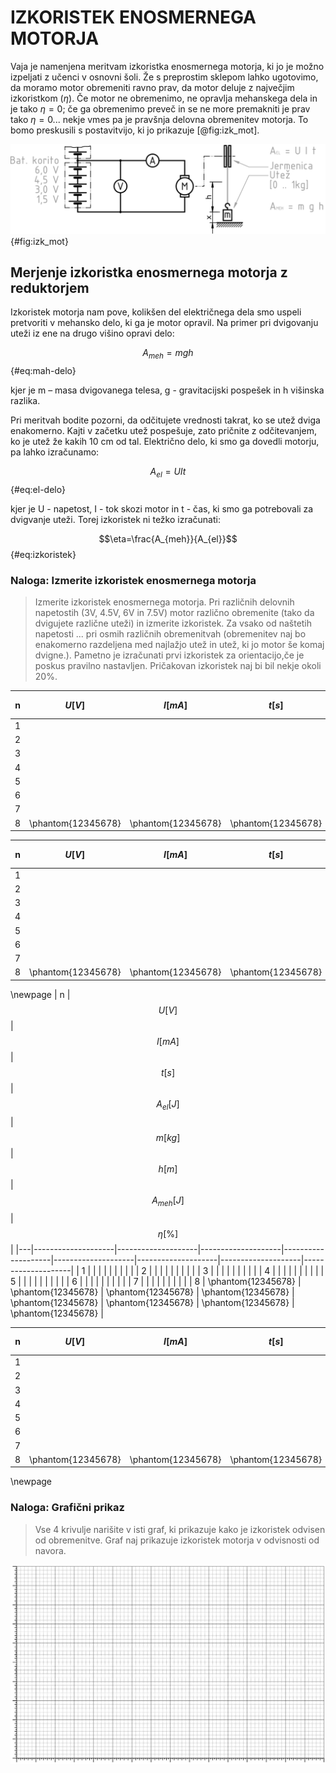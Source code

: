 # IZKORISTEK ENOSMERNEGA MOTORJA
Vaja je namenjena meritvam izkoristka enosmernega motorja, ki jo je možno izpeljati z učenci v osnovni šoli. Že s preprostim sklepom lahko ugotovimo, da moramo motor obremeniti ravno prav, da motor deluje z največjim izkoristkom ($\eta$). Če motor ne obremenimo, ne opravlja mehanskega dela in je tako $\eta=0$; če ga obremenimo preveč in se ne more premakniti je prav tako $\eta = 0$... nekje vmes pa je pravšnja delovna obremenitev motorja. To bomo preskusili s postavitvijo, ki jo prikazuje [@fig:izk_mot].

![Postavitev vaje za izkoristek enosmernega motorja.](./slike/izkoristek_DC_motorja.bmp){#fig:izk_mot}

## Merjenje izkoristka enosmernega motorja z reduktorjem

Izkoristek motorja nam pove, kolikšen del električnega dela smo uspeli pretvoriti v mehansko delo, ki ga je motor opravil. Na primer pri dvigovanju uteži iz ene na drugo višino opravi delo:

$$A_{meh}=mgh$$ {#eq:mah-delo} 

kjer je m – masa dvigovanega telesa, g - gravitacijski pospešek in h višinska razlika.

Pri meritvah bodite pozorni, da odčitujete vrednosti takrat, ko se utež dviga enakomerno. Kajti v začetku utež pospešuje, zato pričnite z odčitevanjem, ko je utež že kakih 10 cm od tal. Električno delo, ki smo ga dovedli motorju, pa lahko izračunamo:

$$A_{el}=UIt$$ {#eq:el-delo}

kjer je U - napetost, I - tok skozi motor in t - čas, ki smo ga potrebovali za dvigvanje uteži. Torej izkoristek ni težko izračunati:

$$\eta=\frac{A_{meh}}{A_{el}}$$ {#eq:izkoristek}

### Naloga: Izmerite izkoristek enosmernega motorja
> Izmerite izkoristek enosmernega motorja. Pri različnih delovnih napetostih (3V, 4.5V, 6V in 7.5V) motor različno obremenite (tako da dvigujete različne uteži) in izmerite izkoristek. Za vsako od naštetih napetosti ... pri osmih različnih obremenitvah (obremenitev naj bo enakomerno razdeljena med najlažjo utež in utež, ki jo motor še komaj dvigne.).
Pametno je izračunati prvi izkoristek za orientacijo,če je poskus pravilno nastavljen. Pričakovan izkoristek naj bi bil nekje okoli 20%.

| n | $$U[V]$$           | $$I[mA]$$          | $$t[s]$$           | $$A_{el}[J]$$      | $$m[kg]$$          | $$h[m]$$           | $$A_{meh}[J]$$     | $$\eta[\%]$$       |
|---|--------------------|--------------------|--------------------|--------------------|--------------------|--------------------|--------------------|--------------------|
| 1 |                    |                    |                    |                    |                    |                    |                    |                    |
| 2 |                    |                    |                    |                    |                    |                    |                    |                    |
| 3 |                    |                    |                    |                    |                    |                    |                    |                    |
| 4 |                    |                    |                    |                    |                    |                    |                    |                    |
| 5 |                    |                    |                    |                    |                    |                    |                    |                    |
| 6 |                    |                    |                    |                    |                    |                    |                    |                    |
| 7 |                    |                    |                    |                    |                    |                    |                    |                    |
| 8 | \phantom{12345678} | \phantom{12345678} | \phantom{12345678} | \phantom{12345678} | \phantom{12345678} | \phantom{12345678} | \phantom{12345678} | \phantom{12345678} |

| n |      $$U[V]$$      |     $$I[mA]$$      |      $$t[s]$$      |   $$A_{el}[J]$$    |     $$m[kg]$$      |      $$h[m]$$      |   $$A_{meh}[J]$$   |    $$\eta[\%]$$    |
|---|--------------------|--------------------|--------------------|--------------------|--------------------|--------------------|--------------------|--------------------|
| 1 |                    |                    |                    |                    |                    |                    |                    |                    |
| 2 |                    |                    |                    |                    |                    |                    |                    |                    |
| 3 |                    |                    |                    |                    |                    |                    |                    |                    |
| 4 |                    |                    |                    |                    |                    |                    |                    |                    |
| 5 |                    |                    |                    |                    |                    |                    |                    |                    |
| 6 |                    |                    |                    |                    |                    |                    |                    |                    |
| 7 |                    |                    |                    |                    |                    |                    |                    |                    |
| 8 | \phantom{12345678} | \phantom{12345678} | \phantom{12345678} | \phantom{12345678} | \phantom{12345678} | \phantom{12345678} | \phantom{12345678} | \phantom{12345678} |

\newpage
| n |      $$U[V]$$      |     $$I[mA]$$      |      $$t[s]$$      |   $$A_{el}[J]$$    |     $$m[kg]$$      |      $$h[m]$$      |   $$A_{meh}[J]$$   |    $$\eta[\%]$$    |
|---|--------------------|--------------------|--------------------|--------------------|--------------------|--------------------|--------------------|--------------------|
| 1 |                    |                    |                    |                    |                    |                    |                    |                    |
| 2 |                    |                    |                    |                    |                    |                    |                    |                    |
| 3 |                    |                    |                    |                    |                    |                    |                    |                    |
| 4 |                    |                    |                    |                    |                    |                    |                    |                    |
| 5 |                    |                    |                    |                    |                    |                    |                    |                    |
| 6 |                    |                    |                    |                    |                    |                    |                    |                    |
| 7 |                    |                    |                    |                    |                    |                    |                    |                    |
| 8 | \phantom{12345678} | \phantom{12345678} | \phantom{12345678} | \phantom{12345678} | \phantom{12345678} | \phantom{12345678} | \phantom{12345678} | \phantom{12345678} |

| n |      $$U[V]$$      |     $$I[mA]$$      |      $$t[s]$$      |   $$A_{el}[J]$$    |     $$m[kg]$$      |      $$h[m]$$      |   $$A_{meh}[J]$$   |    $$\eta[\%]$$    |
|---|--------------------|--------------------|--------------------|--------------------|--------------------|--------------------|--------------------|--------------------|
| 1 |                    |                    |                    |                    |                    |                    |                    |                    |
| 2 |                    |                    |                    |                    |                    |                    |                    |                    |
| 3 |                    |                    |                    |                    |                    |                    |                    |                    |
| 4 |                    |                    |                    |                    |                    |                    |                    |                    |
| 5 |                    |                    |                    |                    |                    |                    |                    |                    |
| 6 |                    |                    |                    |                    |                    |                    |                    |                    |
| 7 |                    |                    |                    |                    |                    |                    |                    |                    |
| 8 | \phantom{12345678} | \phantom{12345678} | \phantom{12345678} | \phantom{12345678} | \phantom{12345678} | \phantom{12345678} | \phantom{12345678} | \phantom{12345678} |

\newpage
### Naloga: Grafični prikaz
> Vse 4 krivulje narišite v isti graf, ki prikazuje kako je izkoristek odvisen od obremenitve. Graf naj prikazuje izkoristek motorja v odvisnosti od navora.

![Graf izkoristka motorja v odvisnosti od navora\label{izkoristek-navor}](./slike/MrezaLin10x16.png)

 
